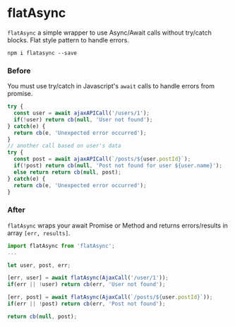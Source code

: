 # flatAsync 
`flatAsync` a simple wrapper to use Async/Await calls without try/catch blocks. 
Flat style pattern to handle errors.

`npm i flatasync --save`

### Before
You must use try/catch in Javascript's `await` calls to handle errors from promise.

```js
try {
  const user = await ajaxAPICall('/users/1');
  if(!user) return cb(null, 'User not found');
} catch(e) {
  return cb(e, 'Unexpected error occurred');
}
// another call based on user's data
try {
  const post = await ajaxAPICall(`/posts/${user.postId}`);
  if(!post) return cb(null, 'Post not found for user ${user.name}');
  else return return cb(null, post);
} catch(e) {
  return cb(e, 'Unexpected error occurred');
}
```

### After
`flatAsync` wraps your await Promise or Method and returns errors/results in array `[err, results]`.

```js
import flatAsync from 'flatAsync';
...

let user, post, err;

[err, user] = await flatAsync(AjaxCall('/user/1'));
if(err || !user) return cb(err, 'User not found');

[err, post] = await flatAsync(AjaxCall(`/posts/${user.postId}`));
if(err || !post) return cb(err, 'Post not found');

return cb(null, post);

```

